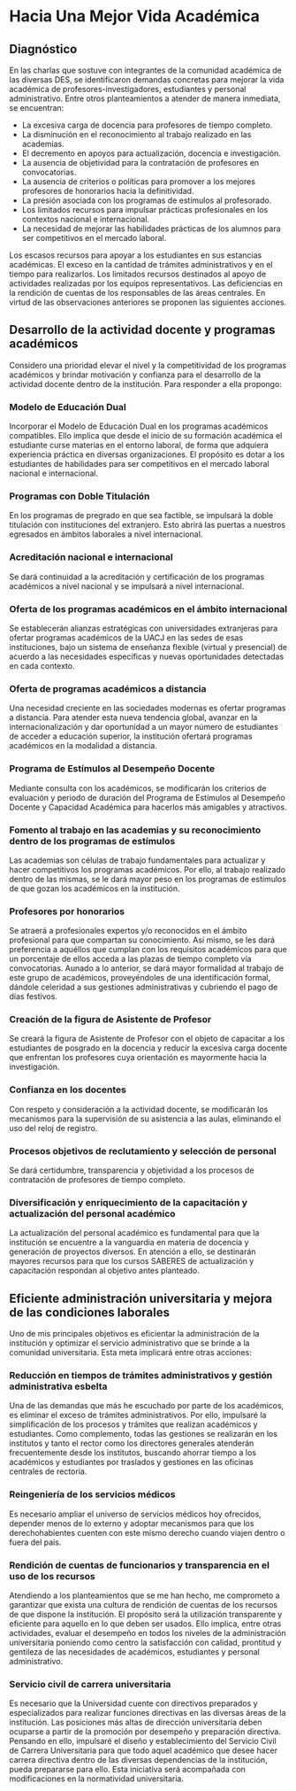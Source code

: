 # Hacia Una Mejor Vida Académica

## Diagnóstico

En las charlas que sostuve con integrantes de la comunidad académica de las diversas DES, se identificaron demandas concretas para mejorar la vida académica de profesores-investigadores, estudiantes y personal administrativo. Entre otros planteamientos a atender de manera inmediata, se encuentran:

- La excesiva carga de docencia para profesores de tiempo completo.
- La disminución en el reconocimiento al trabajo realizado en las academias.
- El decremento en apoyos para actualización, docencia e investigación.
- La ausencia de objetividad para la contratación de profesores en convocatorias.
- La ausencia de criterios o políticas para promover a los mejores profesores de honorarios hacia la definitividad.
- La presión asociada con los programas de estímulos al profesorado.
- Los limitados recursos para impulsar prácticas profesionales en los contextos nacional e internacional.
- La necesidad de mejorar las habilidades prácticas de los alumnos para ser competitivos en el mercado laboral.

Los escasos recursos para apoyar a los estudiantes en sus estancias académicas.
El exceso en la cantidad de trámites administrativos y en el tiempo para realizarlos.
Los limitados recursos destinados al apoyo de actividades realizadas por los equipos representativos.
Las deficiencias en la rendición de cuentas de los responsables de las áreas centrales.
En virtud de las observaciones anteriores se proponen las siguientes acciones.

## Desarrollo de la actividad docente y programas académicos

Considero una prioridad elevar el nivel y la competitividad de los programas académicos y brindar motivación y confianza para el desarrollo de la actividad docente dentro de la institución. Para responder a ella propongo:

### Modelo de Educación Dual

Incorporar el Modelo de Educación Dual en los programas académicos compatibles. Ello implica que desde el inicio de su formación académica el estudiante curse materias en el entorno laboral, de forma que adquiera experiencia práctica en diversas organizaciones. El propósito es dotar a los estudiantes de habilidades para ser competitivos en el mercado laboral nacional e internacional.

### Programas con Doble Titulación

En los programas de pregrado en que sea factible, se impulsará la doble titulación con instituciones del extranjero. Esto abrirá las puertas a nuestros egresados en ámbitos laborales a nivel internacional.

### Acreditación nacional e internacional

Se dará continuidad a la acreditación y certificación de los programas académicos a nivel nacional y se impulsará a nivel internacional.

### Oferta de los programas académicos en el ámbito internacional

Se establecerán alianzas estratégicas con universidades extranjeras para ofertar programas académicos de la UACJ en las sedes de esas instituciones, bajo un sistema de enseñanza flexible (virtual y presencial) de acuerdo a las necesidades específicas y nuevas oportunidades detectadas en cada contexto.

### Oferta de programas académicos a distancia

Una necesidad creciente en las sociedades modernas es ofertar programas a distancia. Para atender esta nueva tendencia global, avanzar en la internacionalización y dar oportunidad a un mayor número de estudiantes de acceder a educación superior, la institución ofertará programas académicos en la modalidad a distancia.

### Programa de Estímulos al Desempeño Docente

Mediante consulta con los académicos, se modificarán los criterios de evaluación y periodo de duración del Programa de Estímulos al Desempeño Docente y Capacidad Académica para hacerlos más amigables y atractivos.

### Fomento al trabajo en las academias y su reconocimiento dentro de los programas de estímulos

Las academias son células de trabajo fundamentales para actualizar y hacer competitivos los programas académicos. Por ello, al trabajo realizado dentro de las mismas, se le dará mayor peso en los programas de estímulos de que gozan los académicos en la institución.

### Profesores por honorarios

Se atraerá a profesionales expertos y/o reconocidos en el ámbito profesional para que compartan su conocimiento. Así mismo, se les dará preferencia a aquéllos que cumplan con los requisitos académicos para que un porcentaje de ellos acceda a las plazas de tiempo completo vía convocatorias. Aunado a lo anterior, se dará mayor formalidad al trabajo de este grupo de académicos, proveyéndoles de una identificación formal, dándole celeridad a sus gestiones administrativas y cubriendo el pago de días festivos.

### Creación de la figura de Asistente de Profesor

Se creará la figura de Asistente de Profesor con el objeto de capacitar a los estudiantes de posgrado en la docencia y reducir la excesiva carga docente que enfrentan los profesores cuya orientación es mayormente hacia la investigación.

### Confianza en los docentes

Con respeto y consideración a la actividad docente, se modificarán los mecanismos para la supervisión de su asistencia a las aulas, eliminando el uso del reloj de registro.

### Procesos objetivos de reclutamiento y selección de personal

Se dará certidumbre, transparencia y objetividad a los procesos de contratación de profesores de tiempo completo.

### Diversificación y enriquecimiento de la capacitación y actualización del personal académico

La actualización del personal académico es fundamental para que la institución se encuentre a la vanguardia en materia de docencia y generación de proyectos diversos. En atención a ello, se destinarán mayores recursos para que los cursos SABERES de actualización y capacitación respondan al objetivo antes planteado.

## Eficiente administración universitaria y mejora de las condiciones laborales

Uno de mis principales objetivos es eficientar la administración de la institución y optimizar el servicio administrativo que se brinde a la comunidad universitaria. Esta meta implicará entre otras acciones:

### Reducción en tiempos de trámites administrativos y gestión administrativa esbelta

Una de las demandas que más he escuchado por parte de los académicos, es eliminar el exceso de trámites administrativos. Por ello, impulsaré la simplificación de los procesos y trámites que realizan académicos y estudiantes. Como complemento, todas las gestiones se realizarán en los institutos y tanto el rector como los directores generales atenderán frecuentemente desde los institutos, buscando ahorrar tiempo a los académicos y estudiantes por traslados y gestiones en las oficinas centrales de rectoría.

### Reingeniería de los servicios médicos

Es necesario ampliar el universo de servicios médicos hoy ofrecidos, depender menos de lo externo y adoptar mecanismos para que los derechohabientes cuenten con este mismo derecho cuando viajen dentro o fuera del país.

### Rendición de cuentas de funcionarios y transparencia en el uso de los recursos

Atendiendo a los planteamientos que se me han hecho, me comprometo a garantizar que exista una cultura de rendición de cuentas de los recursos de que dispone la institución. El propósito será la utilización transparente y eficiente para aquello en lo que deben ser usados. Ello implica, entre otras actividades, evaluar el desempeño en todos los niveles de la administración universitaria poniendo como centro la satisfacción con calidad, prontitud y gentileza de las necesidades de académicos, estudiantes y personal administrativo.

### Servicio civil de carrera universitaria

Es necesario que la Universidad cuente con directivos preparados y especializados para realizar funciones directivas en las diversas áreas de la institución. Las posiciones más altas de dirección universitaria deben ocuparse a partir de la promoción por desempeño y preparación directiva. Pensando en ello, impulsaré el diseño y establecimiento del Servicio Civil de Carrera Universitaria para que todo aquel académico que desee hacer carrera directiva dentro de las diversas dependencias de la institución, pueda prepararse para ello. Esta iniciativa será acompañada con modificaciones en la normatividad universitaria.
